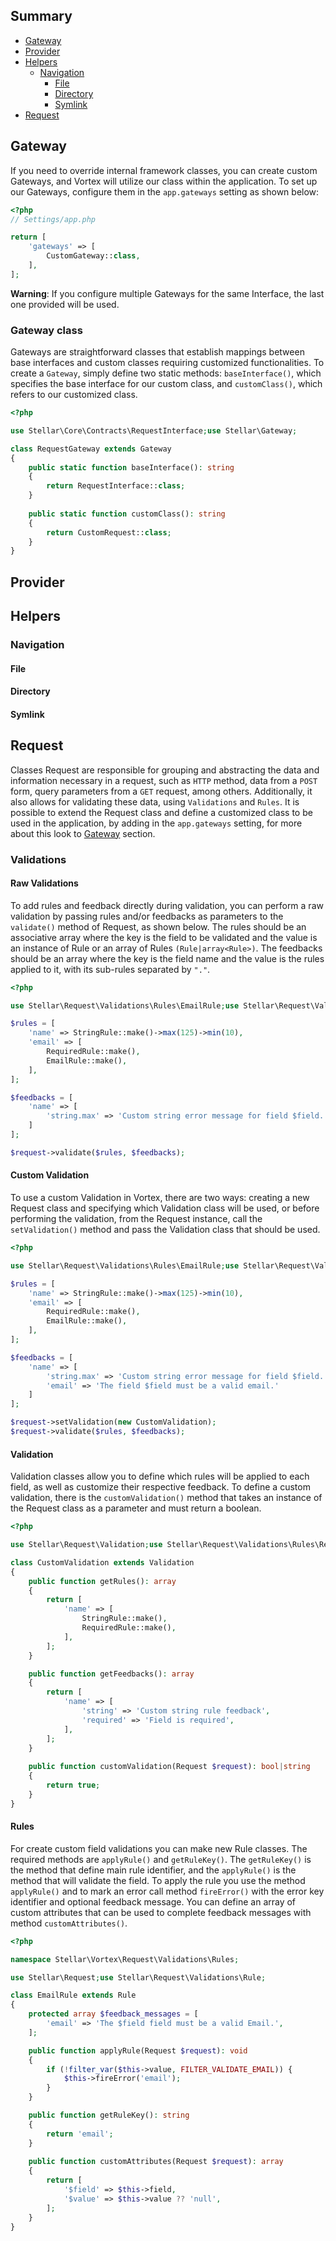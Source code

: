 ## Summary
- [Gateway](#Gateway)
- [Provider](#Provider)
- [Helpers](#Helpers)
  - [Navigation](#Navigation)
    - [File](#File)
    - [Directory](#Directory)
    - [Symlink](#Symlink)
- [Request](#Request)

## Gateway
If you need to override internal framework classes, you can create custom Gateways, and Vortex will utilize our class 
within the application. To set up our Gateways, configure them in the `app.gateways` setting as shown below:

```php
<?php
// Settings/app.php

return [
    'gateways' => [
        CustomGateway::class,
    ],
];
```

**Warning**: If you configure multiple Gateways for the same Interface, the last one provided will be used.

### Gateway class
Gateways are straightforward classes that establish mappings between base interfaces and custom classes requiring 
customized functionalities. To create a `Gateway`, simply define two static methods: `baseInterface()`, which specifies 
the base interface for our custom class, and `customClass()`, which refers to our customized class.

```php
<?php

use Stellar\Core\Contracts\RequestInterface;use Stellar\Gateway;

class RequestGateway extends Gateway
{
    public static function baseInterface(): string
    {
        return RequestInterface::class;
    }
    
    public static function customClass(): string
    {
        return CustomRequest::class;
    }
}
``` 

## Provider

## Helpers

### Navigation
#### File

#### Directory
#### Symlink

## Request
Classes Request are responsible for grouping and abstracting the data and information necessary in a request, such as 
``HTTP`` method, data from a ``POST`` form, query parameters from a ``GET`` request, among others. Additionally, it also 
allows for validating these data, using ``Validations`` and ``Rules``. It is possible to extend the Request class and 
define a customized class to be used in the application, by adding in the `app.gateways` setting, for more about this 
look to [Gateway](#gateway) section.

### Validations

#### Raw Validations
To add rules and feedback directly during validation, you can perform a raw validation by passing rules and/or feedbacks 
as parameters to the `validate()` method of Request, as shown below. The rules should be an associative array where the 
key is the field to be validated and the value is an instance of Rule or an array of Rules `(Rule|array<Rule>)`. The 
feedbacks should be an array where the key is the field name and the value is the rules applied to it, with its 
sub-rules separated by `"."`.

```php
<?php

use Stellar\Request\Validations\Rules\EmailRule;use Stellar\Request\Validations\Rules\RequiredRule;use Stellar\Request\Validations\Rules\StringRule;

$rules = [
    'name' => StringRule::make()->max(125)->min(10),
    'email' => [
        RequiredRule::make(),
        EmailRule::make(),
    ],
];

$feedbacks = [
    'name' => [
        'string.max' => 'Custom string error message for field $field.'
    ]
];

$request->validate($rules, $feedbacks);
```

#### Custom Validation
To use a custom Validation in Vortex, there are two ways: creating a new Request class and specifying which Validation 
class will be used, or before performing the validation, from the Request instance, call the `setValidation()` method 
and pass the Validation class that should be used.

```php
<?php

use Stellar\Request\Validations\Rules\EmailRule;use Stellar\Request\Validations\Rules\RequiredRule;use Stellar\Request\Validations\Rules\StringRule;

$rules = [
    'name' => StringRule::make()->max(125)->min(10),
    'email' => [
        RequiredRule::make(),
        EmailRule::make(),
    ],
];

$feedbacks = [
    'name' => [
        'string.max' => 'Custom string error message for field $field.',
        'email' => 'The field $field must be a valid email.'
    ]
];

$request->setValidation(new CustomValidation);
$request->validate($rules, $feedbacks);
```

#### Validation
Validation classes allow you to define which rules will be applied to each field, as well as customize their respective 
feedback. To define a custom validation, there is the `customValidation()` method that takes an instance of the Request 
class as a parameter and must return a boolean.

```php
<?php

use Stellar\Request\Validation;use Stellar\Request\Validations\Rules\RequiredRule;use Stellar\Request\Validations\Rules\StringRule;

class CustomValidation extends Validation
{
    public function getRules(): array
    {
        return [
            'name' => [
                StringRule::make(),
                RequiredRule::make(),
            ],
        ];
    }

    public function getFeedbacks(): array
    {
        return [
            'name' => [
                'string' => 'Custom string rule feedback',
                'required' => 'Field is required',
            ],
        ];   
    }
    
    public function customValidation(Request $request): bool|string
    {
        return true;
    }
}
```
#### Rules
For create custom field validations you can make new Rule classes. The required methods are `applyRule()` and 
`getRuleKey()`. The `getRuleKey()` is the method that define main rule identifier, and the `applyRule()` is the method 
that will validate the field. To apply the rule you use the method `applyRule()` and to mark an error call method 
`fireError()` with the error key identifier and optional feedback message. You can define an array of custom attributes
that can be used to complete feedback messages with method `customAttributes()`.

```php
<?php

namespace Stellar\Vortex\Request\Validations\Rules;

use Stellar\Request;use Stellar\Request\Validations\Rule;

class EmailRule extends Rule
{
    protected array $feedback_messages = [
        'email' => 'The $field field must be a valid Email.',
    ];

    public function applyRule(Request $request): void
    {
        if (!filter_var($this->value, FILTER_VALIDATE_EMAIL)) {
            $this->fireError('email');
        }
    }

    public function getRuleKey(): string
    {
        return 'email';
    }
    
    public function customAttributes(Request $request): array
    {
        return [
            '$field' => $this->field,
            '$value' => $this->value ?? 'null',
        ];
    }
}
```

